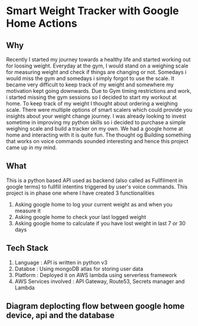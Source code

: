 # Smart Weight Tracker with Google Home Actions

## Why
Recently I started my journey towards a healthy life and started working out for loosing weight. Everyday at the gym, I would stand on a weighing scale
for measuring weight and check if things are changing or not. Somedays i would miss the gym and somedays i simply forgot to use the scale. It became very difficult to keep track of my weight and somewhere my motivation kept going downwards. Due to Gym timing restrictions and work, i started missing the gym sessions so I decided to start my workout at home. To keep track of my weight I thought about ordering a weighing scale. There were multiple options of smart scalers which could provide you insights about your weight change journey. I was already looking to invest sometime in improving my python skills so i decided to purchase a simple weighing scale and build a tracker on my own. 
We had a google home at home and interacting with it is quite fun. The thought og Building something that works on voice commands sounded interesting and hence this project came up in my mind.



## What
This is a python based API used as backend (also called as Fullfilment in google terms) to fullfill intentins triggered by user's voice commands.
This project is in phase one where I have created 3 functionalities
1) Asking google home  to log your current weight as and when you measure it
2) Asking google home to  check  your last logged weight
3) Asking google home to calculate if you have lost weight in last 7 or 30 days

## Tech Stack
1) Language : API is written in python v3
2) Databse : Using mongoDB atlas for storing user data
3) Platform : Deployed it on AWS lambda using serverless framework
4) AWS Services involved :  API Gateway, Route53, Secrets manager and Lambda

## Diagram deplocting flow between google home device, api and the database
